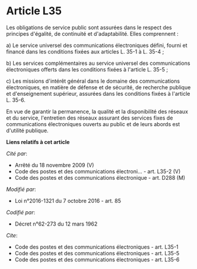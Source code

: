 # Article L35

Les obligations de service public sont assurées dans le respect des principes d'égalité, de continuité et d'adaptabilité.
Elles comprennent :

a) Le service universel des communications électroniques défini, fourni et financé dans les conditions fixées aux articles L.
35-1 à L. 35-4 ;

b) Les services complémentaires au service universel des communications électroniques offerts dans les conditions fixées à
l'article L. 35-5 ;

c) Les missions d'intérêt général dans le domaine des communications électroniques, en matière de défense et de sécurité, de
recherche publique et d'enseignement supérieur, assurées dans les conditions fixées à l'article L. 35-6.

En vue de garantir la permanence, la qualité et la disponibilité des réseaux et du service, l'entretien des réseaux assurant
des services fixes de communications électroniques ouverts au public et de leurs abords est d'utilité publique.

**Liens relatifs à cet article**

_Cité par_:

  - Arrêté du 18 novembre 2009 (V)
  - Code des postes et des communications électroni... - art. L35-2 (V)
  - Code des postes et des communications électronique - art. D288 (M)

_Modifié par_:

  - Loi n°2016-1321 du 7 octobre 2016 - art. 85

_Codifié par_:

  - Décret n°62-273 du 12 mars 1962

_Cite_:

  - Code des postes et des communications électroniques - art. L35-1
  - Code des postes et des communications électroniques - art. L35-5
  - Code des postes et des communications électroniques - art. L35-6
